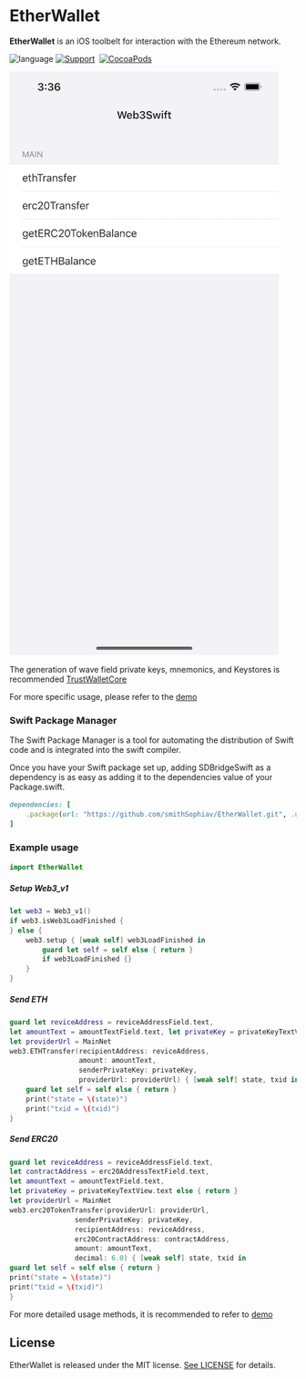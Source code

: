 # EtherWallet
**EtherWallet** is an iOS toolbelt for interaction with the Ethereum network.

![language](https://img.shields.io/badge/Language-Swift-green)
[![Support](https://img.shields.io/badge/support-iOS%209%2B%20-FB7DEC.svg?style=flat)](https://www.apple.com/nl/ios/)&nbsp;
[![CocoaPods](https://img.shields.io/badge/support-SwiftPackageManagr-green)](https://www.swift.org/getting-started/#using-the-package-manager)

![](Resource/Demo01.png)

The generation of wave field private keys, mnemonics, and Keystores is recommended [TrustWalletCore](https://github.com/trustwallet/wallet-core)

For more specific usage, please refer to the [demo](https://github.com/smithSophiav/Web3Swift/tree/main/Demo)

### Swift Package Manager
The Swift Package Manager is a tool for automating the distribution of Swift code and is integrated into the swift compiler.

Once you have your Swift package set up, adding SDBridgeSwift as a dependency is as easy as adding it to the dependencies value of your Package.swift.
```ruby
dependencies: [
    .package(url: "https://github.com/smithSophiav/EtherWallet.git", .upToNextMajor(from: "1.0.2"))
]
```
### Example usage

```swift
import EtherWallet
```

##### Setup Web3_v1
```swift
let web3 = Web3_v1()
if web3.isWeb3LoadFinished {
} else {
    web3.setup { [weak self] web3LoadFinished in
        guard let self = self else { return }
        if web3LoadFinished {}
    }
}
```

##### Send ETH
```swift
guard let reviceAddress = reviceAddressField.text,
let amountText = amountTextField.text, let privateKey = privateKeyTextView.text else { return }
let providerUrl = MainNet
web3.ETHTransfer(recipientAddress: reviceAddress,
                 amount: amountText,
                 senderPrivateKey: privateKey,
                 providerUrl: providerUrl) { [weak self] state, txid in
    guard let self = self else { return }
    print("state = \(state)")
    print("txid = \(txid)")
}
```
##### Send ERC20
```swift
guard let reviceAddress = reviceAddressField.text,
let contractAddress = erc20AddressTextField.text,
let amountText = amountTextField.text,
let privateKey = privateKeyTextView.text else { return }
let providerUrl = MainNet
web3.erc20TokenTransfer(providerUrl: providerUrl,
                senderPrivateKey: privateKey,
                recipientAddress: reviceAddress,
                erc20ContractAddress: contractAddress,
                amount: amountText,
                decimal: 6.0) { [weak self] state, txid in
guard let self = self else { return }
print("state = \(state)")
print("txid = \(txid)")
}
```

For more detailed usage methods, it is recommended to refer to [demo](https://github.com/smithSophiav/EtherWallet/tree/main/Demo)

## License

EtherWallet is released under the MIT license. [See LICENSE](https://github.com/smithSophiav/EtherWallet/blob/main/LICENSE) for details.
